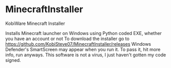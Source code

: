 # MinecraftInstaller
KobiWare Minecraft Installer

Installs Minecraft launcher on Windows using Python coded EXE, whether you have an account or not
To download the installer go to https://github.com/KobiSteve07/MinecraftInstaller/releases
Windows Defender's SmartScreen may appear when you run it. To pass it, hit more info, run anyways. This software is not a virus, I just haven't gotten my code signed.
